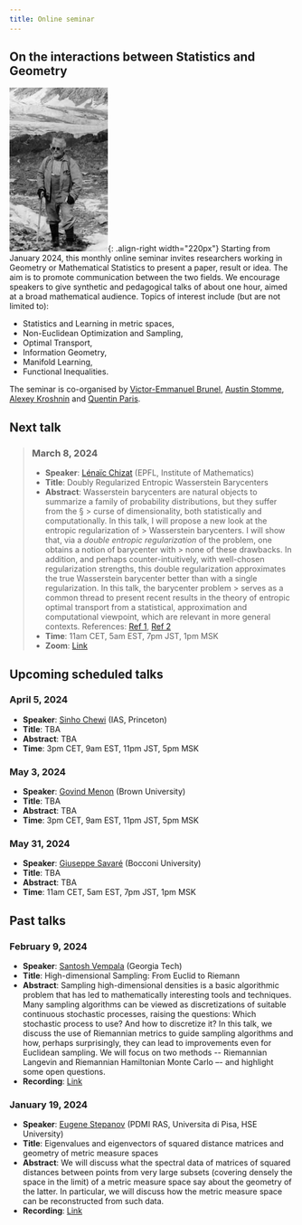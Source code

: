 ```yaml
---
title: Online seminar  
---
```

## On the interactions between Statistics and Geometry
![A.D.Alexandrov following the gradient](/images/Alexandrov.png "A.D.Alexandrov following the gradient"){: .align-right width="220px"}
Starting from January 2024, this monthly online seminar invites researchers working in Geometry or Mathematical Statistics to present a paper, result or idea. The aim is to promote communication between the two fields. We encourage speakers to give synthetic and pedagogical talks of about one hour, aimed at a broad mathematical audience. Topics of interest include (but are not limited to): 
- Statistics and Learning in metric spaces,
- Non-Euclidean Optimization and Sampling,
- Optimal Transport,
- Information Geometry,
- Manifold Learning,
- Functional Inequalities. 

The seminar is co-organised by  [Victor-Emmanuel Brunel](https://vebrunel.fr), [Austin Stomme](https://austinjstromme.github.io), [Alexey Kroshnin](https://www.hse.ru/en/org/persons/219293044) and [Quentin Paris](https://qparis-math.github.io).

## Next talk
> ### March 8, 2024
> - **Speaker**: [Lénaïc Chizat](https://lchizat.github.io/) (EPFL, Institute of Mathematics)
> - **Title**: Doubly Regularized Entropic Wasserstein Barycenters
> - **Abstract**: Wasserstein barycenters are natural objects to summarize a family of probability distributions, but they suffer from the § > curse of dimensionality, both statistically and computationally. In this talk, I will propose a new look at the entropic regularization of > Wasserstein barycenters. I will show that, via a *double entropic regularization* of the problem, one obtains a notion of barycenter with > none of these drawbacks. In addition, and perhaps counter-intuitively, with well-chosen regularization strengths, this double
> regularization approximates the true Wasserstein barycenter better than with a single regularization. In this talk, the barycenter problem > serves as a common thread to present recent results in the theory of entropic optimal transport from a statistical, approximation and
> computational viewpoint, which are relevant in more general contexts.
> References: [Ref 1](https://arxiv.org/abs/2303.11844), [Ref 2](https://arxiv.org/abs/2307.13370)
> - **Time**: 11am CET, 5am EST, 7pm JST, 1pm MSK
> - **Zoom**: [Link](https://us06web.zoom.us/j/2789300692?pwd=ZVAzeXRIZUREcEdlYWVPR1F5ejZOQT09)

## Upcoming scheduled talks
### April 5, 2024
- **Speaker**: [Sinho Chewi](https://chewisinho.github.io) (IAS, Princeton)
- **Title**: TBA
- **Abstract**: TBA
- **Time**: 3pm CET, 9am EST, 11pm JST, 5pm MSK

### May 3, 2024
- **Speaker**: [Govind Menon](https://www.dam.brown.edu/people/menon/) (Brown University)
- **Title**: TBA
- **Abstract**: TBA
- **Time**: 3pm CET, 9am EST, 11pm JST, 5pm MSK

### May 31, 2024
- **Speaker**: [Giuseppe Savaré](https://dec.unibocconi.eu/people/giuseppe-savare) (Bocconi University)
- **Title**: TBA
- **Abstract**: TBA
- **Time**: 11am CET, 5am EST, 7pm JST, 1pm MSK

## Past talks
### February 9, 2024
- **Speaker**: [Santosh Vempala](https://faculty.cc.gatech.edu/~vempala/) (Georgia Tech)
- **Title**: High-dimensional Sampling: From Euclid to Riemann 
- **Abstract**: Sampling high-dimensional densities is a basic algorithmic problem that has led to mathematically interesting tools and techniques. Many sampling algorithms can be viewed as discretizations of suitable continuous stochastic processes, raising the questions: Which stochastic process to use? And how to discretize it? In this talk, we discuss the use of Riemannian metrics to guide sampling algorithms and how, perhaps surprisingly, they can lead to improvements even for Euclidean sampling.  We will focus on two methods -- Riemannian Langevin and Riemannian Hamiltonian Monte Carlo –- and highlight some open questions.
- **Recording**: [Link](https://drive.google.com/file/d/1L8x2IG4IQ1KEf5_fha15uFFXlK2X9CBa/view?usp=sharing)

### January 19, 2024
- **Speaker**: [Eugene Stepanov](https://cvgmt.sns.it/person/26/) (PDMI RAS, Universita di Pisa, HSE University)
- **Title**: Eigenvalues and eigenvectors of squared distance matrices and geometry of metric measure spaces
- **Abstract**: We will discuss what the spectral data of matrices of squared distances  between points from very large subsets (covering densely the space in the limit) of a metric measure space say about the geometry of the latter. In particular, we will discuss how the metric measure space can be reconstructed from such data.
- **Recording**: [Link](https://drive.google.com/file/d/1M8KsYc_VwY4e_3GMD4WHZRohS2_9x9KB/view?usp=sharing)
